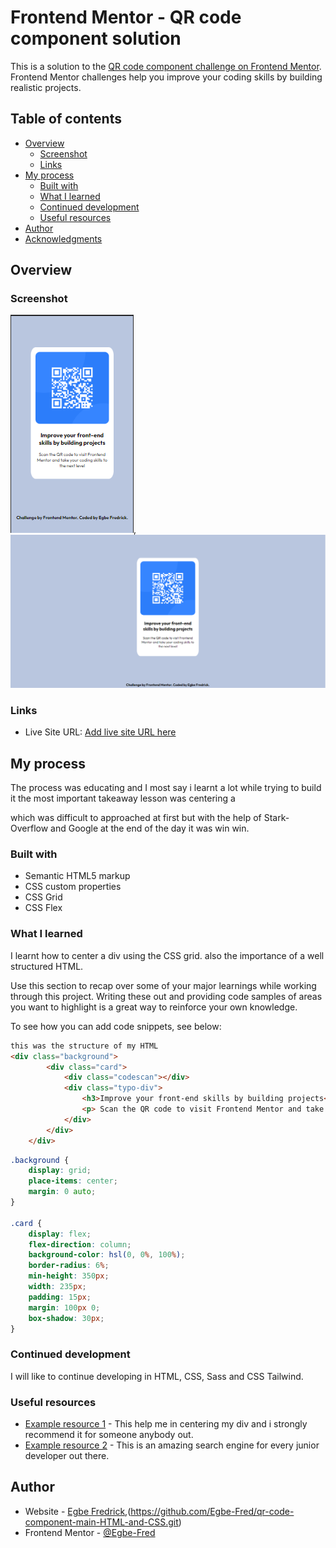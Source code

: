 # Frontend Mentor - QR code component solution

This is a solution to the [QR code component challenge on Frontend Mentor](https://www.frontendmentor.io/challenges/qr-code-component-iux_sIO_H). Frontend Mentor challenges help you improve your coding skills by building realistic projects. 

## Table of contents

- [Overview](#overview)
  - [Screenshot](#screenshot)
  - [Links](#links)
- [My process](#my-process)
  - [Built with](#built-with)
  - [What I learned](#what-i-learned)
  - [Continued development](#continued-development)
  - [Useful resources](#useful-resources)
- [Author](#author)
- [Acknowledgments](#acknowledgments)


## Overview

### Screenshot

![](image.png), ![](image-1.png)


### Links

- Live Site URL: [Add live site URL here](https://github.com/Egbe-Fred/qr-code-component-main-HTML-and-CSS)

## My process
  The process was educating and I most say i learnt a lot while trying to build it the most important takeaway lesson was centering a <div> which was difficult to approached at first but with the help of Stark-Overflow and Google at the end of the day it was win win. 
### Built with

- Semantic HTML5 markup
- CSS custom properties
- CSS Grid
- CSS Flex

### What I learned
I learnt how to center a div using the CSS grid. also the importance of a well structured HTML.

Use this section to recap over some of your major learnings while working through this project. Writing these out and providing code samples of areas you want to highlight is a great way to reinforce your own knowledge.

To see how you can add code snippets, see below:

```html 
this was the structure of my HTML
<div class="background">
        <div class="card">
            <div class="codescan"></div>
            <div class="typo-div">
                <h3>Improve your front-end skills by building projects</h3>
                <p> Scan the QR code to visit Frontend Mentor and take your coding skills to the next level</p>
            </div>
        </div>
    </div>
````



```css
.background {
    display: grid;
    place-items: center;
    margin: 0 auto;
}

.card {
    display: flex;
    flex-direction: column;
    background-color: hsl(0, 0%, 100%);
    border-radius: 6%;
    min-height: 350px;
    width: 235px;
    padding: 15px;
    margin: 100px 0; 
    box-shadow: 30px;
}
```

### Continued development
I will like to continue developing in HTML, CSS, Sass and CSS Tailwind.

### Useful resources

- [Example resource 1](https://stackoverflow.com/questions/10829675/how-to-put-an-image-in-div-with-css) - This help me in centering my div and i strongly recommend it for someone anybody out. 
- [Example resource 2](https://www.google.com) - This is an amazing search engine for every junior developer out there. 

## Author

- Website - [Egbe Fredrick](https://gentle-trifle-a968b8.netlify.app/),(https://github.com/Egbe-Fred/qr-code-component-main-HTML-and-CSS.git)
- Frontend Mentor - [@Egbe-Fred](https://www.frontendmentor.io/profile/Egbe-Fred)
